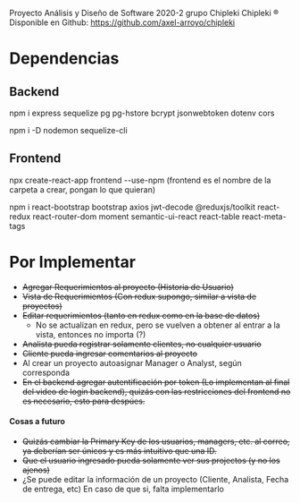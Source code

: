 Proyecto Análisis y Diseño de Software 2020-2 grupo Chipleki Chipleki ®  
Disponible en Github: https://github.com/axel-arroyo/chipleki

# Dependencias
## Backend
npm i express sequelize pg pg-hstore bcrypt jsonwebtoken dotenv cors

npm i -D nodemon sequelize-cli
## Frontend
npx create-react-app frontend --use-npm      (frontend es el nombre de la carpeta a crear, pongan lo que quieran)

npm i react-bootstrap bootstrap axios jwt-decode @reduxjs/toolkit react-redux react-router-dom moment semantic-ui-react react-table react-meta-tags

# Por Implementar
* ~~Agregar Requerimientos al proyecto (Historia de Usuario)~~
* ~~Vista de Requerimientos (Con redux supongo, similar a vista de proyectos)~~
* ~~Editar requerimientos (tanto en redux como en la base de datos)~~
  + No se actualizan en redux, pero se vuelven a obtener al entrar a la vista, entonces no importa (?)
* ~~Analista pueda registrar solamente clientes, no cualquier usuario~~
* ~~Cliente pueda ingresar comentarios al proyecto~~
* Al crear un proyecto autoasignar Manager o Analyst, según corresponda
* ~~En el backend agregar autentificación por token (Lo implementan al final del video de login backend), quizás con las restricciones del frontend no es necesario, esto para despúes.~~
#### Cosas a futuro
* ~~Quizás cambiar la Primary Key de los usuarios, managers, etc. al correo, ya deberían ser únicos y es más intuitivo que una ID.~~
* ~~Que el usuario ingresado pueda solamente ver sus projectos (y no los ajenos)~~
* ¿Se puede editar la información de un proyecto (Cliente, Analista, Fecha de entrega, etc) En caso de que si, falta implementarlo
